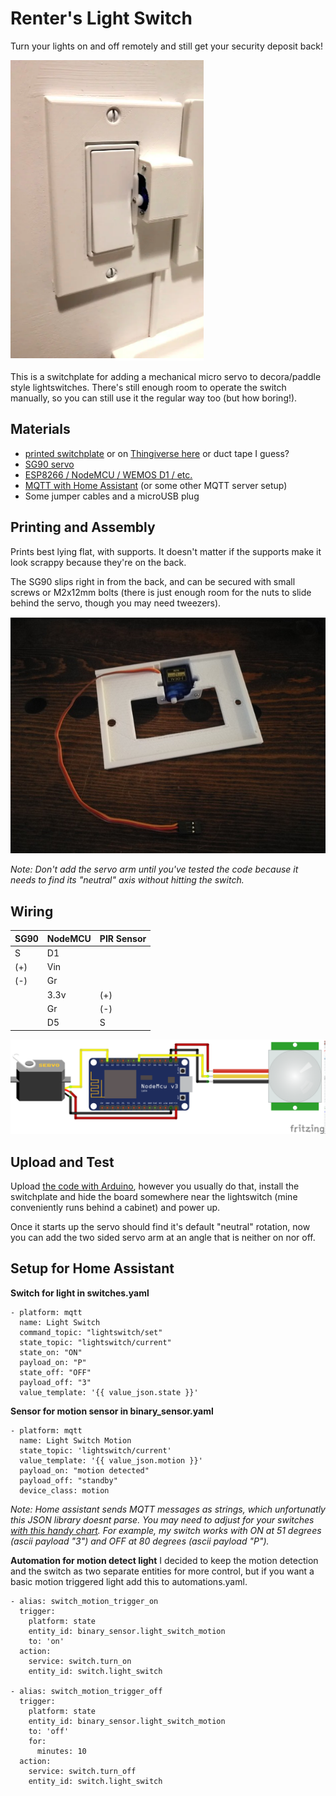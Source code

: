 # Renter's Light Switch #
Turn your lights on and off remotely and still get your security deposit back! 

![Lightswitch1](/RentersLightSwitch/lightswitch1.png "Lightswitch1")

This is a switchplate for adding a mechanical micro servo to decora/paddle style lightswitches. There's still enough room to operate the switch manually, so you can still use it the regular way too (but how boring!).

## Materials ##
- [printed switchplate](/RentersLightSwitch/lightswitch-servo-plate.stl) or on [Thingiverse here](https://www.thingiverse.com/thing:3289916) or duct tape I guess?
- [SG90 servo](https://amzn.to/2GtNXtw)
- [ESP8266 / NodeMCU / WEMOS D1 / etc. ](https://amzn.to/3drUMI8)
- [MQTT with Home Assistant](https://www.home-assistant.io/integrations/mqtt/) (or some other MQTT server setup)
- Some jumper cables and a microUSB plug

## Printing and Assembly ##
Prints best lying flat, with supports. It doesn't matter if the supports make it look scrappy because they're on the back.

The SG90 slips right in from the back, and can be secured with small screws or M2x12mm bolts (there is just enough room for the nuts to slide behind the servo, though you may need tweezers). 

![Lightswitch3](/RentersLightSwitch/lightswitch3.jpg "Lightswitch3")

_Note: Don't add the servo arm until you've tested the code because it needs to find its "neutral" axis without hitting the switch._

## Wiring ##

| SG90 | NodeMCU | PIR Sensor |
------- | -------- | ------------
| S | D1 |  | 
| (+)  | Vin |  | 
| (-) |  Gr |  | 
|  | 3.3v  | (+) |
| |  Gr  | (-) |
| | D5 | S | 

![Lightswitch_Fritz](/RentersLightSwitch/lightswitch_fritz.png "Lightswitch Fritz")
                 
## Upload and Test ##
Upload [the code with Arduino](RentersLightSwitch/lightswitch.ino), however you usually do that, install the switchplate and hide the board somewhere near the lightswitch (mine conveniently runs behind a cabinet) and power up.

Once it starts up the servo should find it's default "neutral" rotation, now you can add the two sided servo arm at an angle that is neither on nor off.

## Setup for Home Assistant ##

__Switch for light in switches.yaml__
```
- platform: mqtt
  name: Light Switch
  command_topic: "lightswitch/set"
  state_topic: "lightswitch/current"
  state_on: "ON"
  payload_on: "P"
  state_off: "OFF"
  payload_off: "3"
  value_template: '{{ value_json.state }}'
```

__Sensor for motion sensor in binary_sensor.yaml__
```
- platform: mqtt
  name: Light Switch Motion
  state_topic: 'lightswitch/current'
  value_template: '{{ value_json.motion }}'
  payload_on: "motion detected"
  payload_off: "standby"
  device_class: motion
```

*Note: Home assistant sends MQTT messages as strings, which unfortunatly this JSON library doesnt parse. You may need to adjust for your switches [with this handy chart](https://www.cs.cmu.edu/~pattis/15-1XX/common/handouts/ascii.html). For example, my switch works with ON at 51 degrees (ascii payload "3") and OFF at 80 degrees (ascii payload "P").*

__Automation for motion detect light__
I decided to keep the motion detection and the switch as two separate entities for more control, but if you want a basic motion triggered light add this to automations.yaml.
```
- alias: switch_motion_trigger_on
  trigger:
    platform: state
    entity_id: binary_sensor.light_switch_motion
    to: 'on'
  action:
    service: switch.turn_on
    entity_id: switch.light_switch
    
- alias: switch_motion_trigger_off
  trigger:
    platform: state
    entity_id: binary_sensor.light_switch_motion
    to: 'off'
    for:
      minutes: 10
  action:
    service: switch.turn_off
    entity_id: switch.light_switch

```
